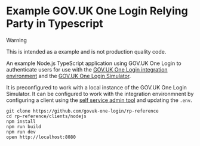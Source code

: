 # Example GOV.UK One Login Relying Party in Typescript

> [!WARNING]
> This is intended as a example and is not production quality code.

An example Node.js TypeScript application using GOV.UK One Login to authenticate users for use with the [GOV.UK One Login integration environment](https://docs.sign-in.service.gov.uk/before-integrating/register-and-manage-your-service/) and the [GOV.UK One Login Simulator](https://github.com/govuk-one-login/simulator).

It is preconfigured to work with a local instance of the GOV.UK One Login Simulator. It can be configured to work with the integration environmnent by configuring a client using the [self service admin tool](https://admin.sign-in.service.gov.uk/register/enter-email-address) and updating the `.env`. 

```
git clone https://github.com/govuk-one-login/rp-reference
cd rp-reference/clients/nodejs
npm install
npm run build
npm run dev
open http://localhost:8080
```

